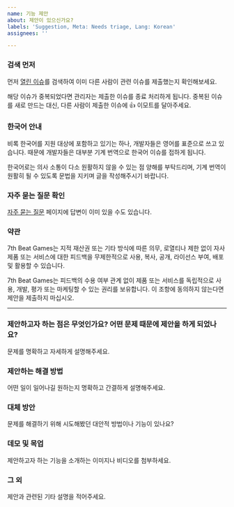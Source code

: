 ```yaml
---
name: 기능 제안
about: 제안이 있으신가요?
labels: 'Suggestion, Meta: Needs triage, Lang: Korean'
assignees: ''

---
```


### 검색 먼저

먼저 [열린 이슈](https://github.com/7thbeatgames/adofai/issues?q=is%3Aissue+is%3Aopen)를 검색하여 이미 다른 사람이 관련 이슈를 제출했는지 확인해보세요.

해당 이슈가 중복되었다면 관리자는 제출한 이슈를 종료 처리하게 됩니다. 중복된 이슈를 새로 만드는 대신, 다른 사람이 제출한 이슈에 👍 이모트를 달아주세요.

### 한국어 안내

비록 한국어를 지원 대상에 포함하고 있기는 하나, 개발자들은 영어를 표준으로 쓰고 있습니다. 때문에 개발자들은 대부분 기계 번역으로 한국어 이슈를 접하게 됩니다.

한국어로는 의사 소통이 다소 원활하지 않을 수 있는 점 양해를 부탁드리며, 기계 번역이 원활히 될 수 있도록 문법을 지키며 글을 작성해주시기 바랍니다.

### 자주 묻는 질문 확인

[자주 묻는 질문](https://7thbeat.notion.site/ADOFAI-8dc4ef47b27d465cb90c792a51ccb543) 페이지에 답변이 이미 있을 수도 있습니다.

### 약관

7th Beat Games는 지적 재산권 또는 기타 방식에 따른 의무, 로열티나 제한 없이 자사 제품 또는 서비스에 대한 피드백을 무제한적으로 사용, 복사, 공개, 라이선스 부여, 배포 및 활용할 수 있습니다.

7th Beat Games는 피드백의 수용 여부 관계 없이 제품 또는 서비스를 독립적으로 사용, 개발, 평가 또는 마케팅할 수 있는 권리를 보유합니다. 이 조항에 동의하지 않는다면 제안을 제출하지 마십시오.

---

### 제안하고자 하는 점은 무엇인가요? 어떤 문제 때문에 제안을 하게 되었나요?

문제를 명확하고 자세하게 설명해주세요.

### 제안하는 해결 방법

어떤 일이 일어나길 원하는지 명확하고 간결하게 설명해주세요.

### 대체 방안

문제를 해결하기 위해 시도해봤던 대안적 방법이나 기능이 있나요?

### 데모 및 목업

제안하고자 하는 기능을 소개하는 이미지나 비디오를 첨부하세요.

### 그 외

제안과 관련된 기타 설명을 적어주세요.
